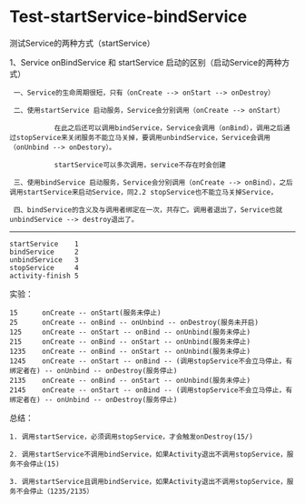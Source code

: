 # Test-startService-bindService
测试Service的两种方式（startService）

1、Service onBindService 和 startService 启动的区别（启动Service的两种方式）

     一、Service的生命周期很短，只有（onCreate --> onStart --> onDestroy）

     二、使用startService 启动服务，Service会分别调用（onCreate --> onStart）

               在此之后还可以调用bindService，Service会调用（onBind），调用之后通过stopService来关闭服务不能立马关掉，要调用unbindService，Service会调用（onUnbind --> onDestory）。

               startService可以多次调用，service不存在时会创建

     三、使用bindService 启动服务，Service会分别调用（onCreate --> onBind），之后调用startService来启动Service，同2.2 stopService也不能立马关掉Service，

     四、bindService的含义及与调用者绑定在一次，共存亡。调用者退出了，Service也就unbindService --> destroy退出了。


----------

	startService    1
	bindService     2
	unbindService   3
	stopService     4
	activity-finish 5

实验：

	15      onCreate -- onStart(服务未停止)
	25      onCreate -- onBind -- onUnbind -- onDestroy(服务未开启)
	125     onCreate -- onStart -- onBind -- onUnbind(服务未停止)
	215     onCreate -- onBind -- onStart -- onUnbind(服务未停止)
	1235    onCreate -- onBind -- onStart -- onUnbind(服务未停止)
	1245    onCreate -- onStart -- onBind -- (调用stopService不会立马停止，有绑定者在) -- onUnbind -- onDestroy(服务停止)
	2135    onCreate -- onBind -- onStart -- onUnbind(服务未停止)
	2145    onCreate -- onStart -- onBind -- (调用stopService不会立马停止，有绑定者在) -- onUnbind -- onDestroy(服务停止)

总结：

	1. 调用startService，必须调用stopService，才会触发onDestroy(15/)

	2. 调用startService不调用bindService，如果Activity退出不调用stopService，服务不会停止(15)

	3. 调用startService且调用bindService，如果Activity退出不调用stopService，服务不会停止（1235/2135）
